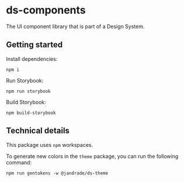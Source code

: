 # ds-components

The UI component library that is part of a Design System.

## Getting started

Install dependencies:

```
npm i
```

Run Storybook:

```
npm run storybook
```

Build Storybook:

```
npm build-storybook
```

## Technical details

This package uses `npm` workspaces.

To generate new colors in the `theme` package, you can run the following
command:

```
npm run gentokens -w @jandrade/ds-theme
```
